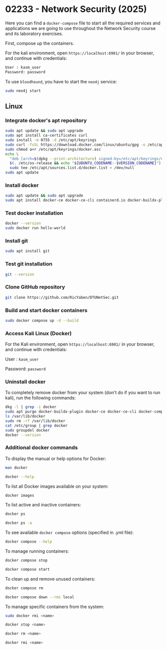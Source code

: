 # 02233 - Network Security (2025)

Here you can find a `docker-compose` file to start all the required services and applications we are going to use throughout the Network Security course and its laboratory exercises.

First, compose up the containers.

For the kali environment, open `https://localhost:6901/` in your browser, and continue with credentials:

```sh
User : kasm_user
Password: password
```

To use `bloodhound`, you have to start the `neo4j` service:

```sh
sudo neo4j start
```

## Linux

### Integrate docker's apt repository

```sh
sudo apt update && sudo apt upgrade
sudo apt install ca-certificates curl
sudo install -m 0755 -d /etc/apt/keyrings
sudo curl -fsSL https://download.docker.com/linux/ubuntu/gpg -o /etc/apt/keyrings/docker.asc
sudo chmod a+r /etc/apt/keyrings/docker.asc
echo \
  "deb [arch=$(dpkg --print-architecture) signed-by=/etc/apt/keyrings/docker.asc] https://download.docker.com/linux/ubuntu \
  $(. /etc/os-release && echo "${UBUNTU_CODENAME:-$VERSION_CODENAME}") stable" | \
  sudo tee /etc/apt/sources.list.d/docker.list > /dev/null
sudo apt update
```

### Install docker

```sh
sudo apt update && sudo apt upgrade
sudo apt install docker-ce docker-ce-cli containerd.io docker-buildx-plugin docker-compose-plugin
```

### Test docker installation

```sh
docker --version
sudo docker run hello-world
```

### Install git

```sh
sudo apt install git
```

### Test git installation

```sh
git --version
```

### Clone GitHub repository

```sh
git clone https://github.com/RicYaben/DTUNetSec.git
```

### Build and start docker containers

```sh
sudo docker compose up -d --build
```

### Access Kali Linux (Docker)

For the Kali environment, open `https://localhost:6901/` in your browser, and continue with credentials:

User : `kasm_user`

Password: `password`

### Uninstall docker
To completely remove docker from your system (don't do if you want to run kali), run the following commands:
```sh
dkg -l | grep -i docker
sudo apt purge docker-buildx-plugin docker-ce docker-ce-cli docker-compose-plugin containerd.io
ls /var/lib/docker
sudo rm -rf /var/lib/docker
cat /etc/group | grep docker
sudo groupdel docker
docker --version
```

### Additional docker commands
To display the manual or help options for Docker:
```sh
man docker
```
```sh
docker --help
```
To list all Docker images available on your system:
```sh
docker images
```
To list active and inactive containers:
```sh
docker ps
```
```sh
docker ps -a
```
To see available `docker compose` options (specified in .yml file):
```sh
docker compose --help
```
To manage running containers:
```sh
docker compose stop
```
```sh
docker compose start
```
To clean up and remove unused containers:
```sh
docker compose rm
```
```sh
docker compose down --rmi local 
```
To manage specific containers from the system:
```sh
sudo docker rmi <name>
```
```sh
docker stop <name>
```
```sh
docker rm <name>
```
```sh
docker rmi <name>
```
